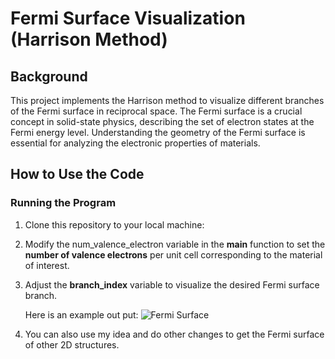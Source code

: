 # Fermi Surface Visualization (Harrison Method)

## Background

This project implements the Harrison method to visualize different branches of the Fermi surface in reciprocal space. The Fermi surface is a crucial concept in solid-state physics, describing the set of electron states at the Fermi energy level. Understanding the geometry of the Fermi surface is essential for analyzing the electronic properties of materials.

## How to Use the Code

### Running the Program

1. Clone this repository to your local machine:

2. Modify the num_valence_electron variable in the **main** function to set the **number of valence electrons** per unit cell corresponding to the material of interest.

3. Adjust the **branch_index** variable to visualize the desired Fermi surface branch.

   Here is an example out put:
   ![Fermi Surface](images/fermi_surface_example.png)

5. You can also use my idea and do other changes to get the Fermi surface of other 2D structures.
